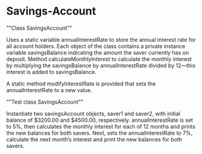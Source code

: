 # Savings-Account

""Class SavingsAccount""  

Uses a static variable annualInterestRate to store the annual interest rate for all account holders. Each object of the class contains a private instance variable savingsBalance indicating the amount the saver currently has on deposit. Method calculateMonthlyInterest to calculate the monthly interest by multiplying the savingsBalance by annualInterestRate divided by 12—this interest is added to savingsBalance.

A static method modifyInterestRate is provided that sets the annualInterestRate to a new value.

""Test class SavingsAccount""

Instantiate two savingsAccount objects, saver1 and saver2, with initial balance of $3200.00 and $4500.00, respectively. 
annualInterestRate is set to 5%, then calculates the monthly interest for each of 12 months and prints the new balances for both savers. Next, sets the annualInterestRate to 7%, calculate the next month’s interest and print the new balances for both savers.
